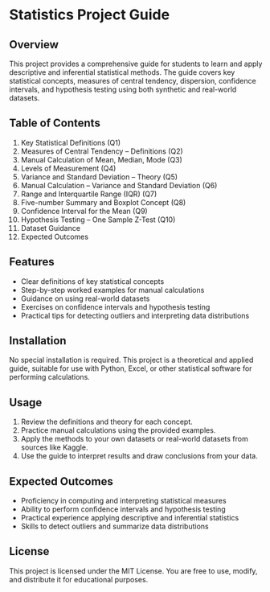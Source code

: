 # Statistics Project Guide

## Overview

This project provides a comprehensive guide for students to learn and apply descriptive and inferential statistical methods. The guide covers key statistical concepts, measures of central tendency, dispersion, confidence intervals, and hypothesis testing using both synthetic and real-world datasets.

## Table of Contents

1. Key Statistical Definitions (Q1)
2. Measures of Central Tendency – Definitions (Q2)
3. Manual Calculation of Mean, Median, Mode (Q3)
4. Levels of Measurement (Q4)
5. Variance and Standard Deviation – Theory (Q5)
6. Manual Calculation – Variance and Standard Deviation (Q6)
7. Range and Interquartile Range (IQR) (Q7)
8. Five-number Summary and Boxplot Concept (Q8)
9. Confidence Interval for the Mean (Q9)
10. Hypothesis Testing – One Sample Z-Test (Q10)
11. Dataset Guidance
12. Expected Outcomes

## Features

* Clear definitions of key statistical concepts
* Step-by-step worked examples for manual calculations
* Guidance on using real-world datasets
* Exercises on confidence intervals and hypothesis testing
* Practical tips for detecting outliers and interpreting data distributions

## Installation

No special installation is required. This project is a theoretical and applied guide, suitable for use with Python, Excel, or other statistical software for performing calculations.

## Usage

1. Review the definitions and theory for each concept.
2. Practice manual calculations using the provided examples.
3. Apply the methods to your own datasets or real-world datasets from sources like Kaggle.
4. Use the guide to interpret results and draw conclusions from your data.

## Expected Outcomes

* Proficiency in computing and interpreting statistical measures
* Ability to perform confidence intervals and hypothesis testing
* Practical experience applying descriptive and inferential statistics
* Skills to detect outliers and summarize data distributions

## License

This project is licensed under the MIT License. You are free to use, modify, and distribute it for educational purposes.
